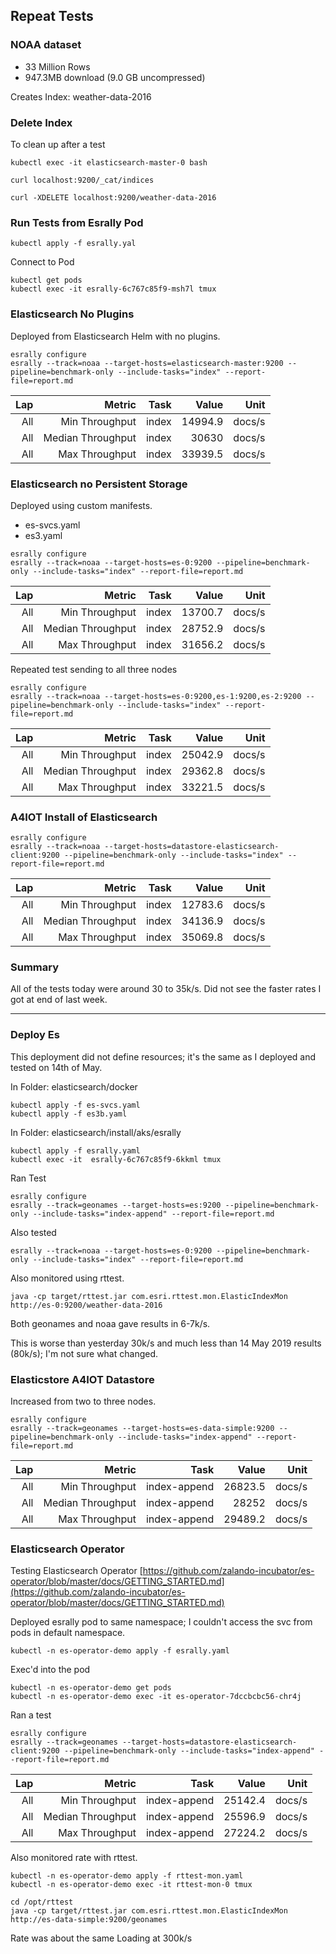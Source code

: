 
## Repeat Tests

### NOAA dataset

- 33 Million Rows
- 947.3MB download (9.0 GB uncompressed)

Creates Index: weather-data-2016


### Delete Index

To clean up after a test

```
kubectl exec -it elasticsearch-master-0 bash

curl localhost:9200/_cat/indices

curl -XDELETE localhost:9200/weather-data-2016
```

### Run Tests from Esrally Pod

```
kubectl apply -f esrally.yal
```

Connect to Pod

```
kubectl get pods
kubectl exec -it esrally-6c767c85f9-msh7l tmux
```


### Elasticsearch No Plugins

Deployed from Elasticsearch Helm with no plugins.

```
esrally configure
esrally --track=noaa --target-hosts=elasticsearch-master:9200 --pipeline=benchmark-only --include-tasks="index" --report-file=report.md
```


|   Lap |                                                         Metric |   Task |    Value |   Unit |
|------:|---------------------------------------------------------------:|-------:|---------:|-------:|
|   All |                                                 Min Throughput |  index |  14994.9 | docs/s |
|   All |                                              Median Throughput |  index |    30630 | docs/s |
|   All |                                                 Max Throughput |  index |  33939.5 | docs/s |


### Elasticsearch no Persistent Storage

Deployed using custom manifests.
- es-svcs.yaml
- es3.yaml

```
esrally configure
esrally --track=noaa --target-hosts=es-0:9200 --pipeline=benchmark-only --include-tasks="index" --report-file=report.md
```


|   Lap |                                                         Metric |   Task |    Value |   Unit |
|------:|---------------------------------------------------------------:|-------:|---------:|-------:|
|   All |                                                 Min Throughput |  index |  13700.7 | docs/s |
|   All |                                              Median Throughput |  index |  28752.9 | docs/s |
|   All |                                                 Max Throughput |  index |  31656.2 | docs/s |


Repeated test sending to all three nodes

```
esrally configure
esrally --track=noaa --target-hosts=es-0:9200,es-1:9200,es-2:9200 --pipeline=benchmark-only --include-tasks="index" --report-file=report.md

```
|   Lap |                                                         Metric |   Task |    Value |   Unit |
|------:|---------------------------------------------------------------:|-------:|---------:|-------:|
|   All |                                                 Min Throughput |  index |  25042.9 | docs/s |
|   All |                                              Median Throughput |  index |  29362.8 | docs/s |
|   All |                                                 Max Throughput |  index |  33221.5 | docs/s |


### A4IOT Install of Elasticsearch

```
esrally configure
esrally --track=noaa --target-hosts=datastore-elasticsearch-client:9200 --pipeline=benchmark-only --include-tasks="index" --report-file=report.md
```

|   Lap |                                                         Metric |   Task |    Value |   Unit |
|------:|---------------------------------------------------------------:|-------:|---------:|-------:|
|   All |                                                 Min Throughput |  index |  12783.6 | docs/s |
|   All |                                              Median Throughput |  index |  34136.9 | docs/s |
|   All |                                                 Max Throughput |  index |  35069.8 | docs/s |


### Summary

All of the tests today were around 30 to 35k/s.  Did not see the faster rates I got at end of last week.





------------------

### Deploy Es 

This deployment did not define resources; it's the same as I deployed and tested on 14th of May.

In Folder: elasticsearch/docker

```
kubectl apply -f es-svcs.yaml
kubectl apply -f es3b.yaml
```


In Folder: elasticsearch/install/aks/esrally
```
kubectl apply -f esrally.yaml
kubectl exec -it  esrally-6c767c85f9-6kkml tmux
```

Ran Test

```
esrally configure
esrally --track=geonames --target-hosts=es:9200 --pipeline=benchmark-only --include-tasks="index-append" --report-file=report.md
```

Also tested

```
esrally --track=noaa --target-hosts=es-0:9200 --pipeline=benchmark-only --include-tasks="index" --report-file=report.md
```

Also monitored using rttest.

```
java -cp target/rttest.jar com.esri.rttest.mon.ElasticIndexMon http://es-0:9200/weather-data-2016
```

Both geonames and noaa gave results in 6-7k/s.   

This is worse than yesterday 30k/s and much less than 14 May 2019 results (80k/s); I'm not sure what changed.


### Elasticstore A4IOT Datastore 

Increased from two to three nodes.  

```
esrally configure
esrally --track=geonames --target-hosts=es-data-simple:9200 --pipeline=benchmark-only --include-tasks="index-append" --report-file=report.md
```

|   Lap |                                                         Metric |          Task |    Value |   Unit |
|------:|---------------------------------------------------------------:|--------------:|---------:|-------:|
|   All |                                                 Min Throughput | index-append |   26823.5 | docs/s |
|   All |                                              Median Throughput | index-append |     28252 | docs/s |
|   All |                                                 Max Throughput | index-append |   29489.2 | docs/s |


### Elasticsearch Operator

Testing Elasticsearch Operator [https://github.com/zalando-incubator/es-operator/blob/master/docs/GETTING_STARTED.md](https://github.com/zalando-incubator/es-operator/blob/master/docs/GETTING_STARTED.md)


Deployed esrally pod to same namespace; I couldn't access the svc from pods in default namespace.

```
kubectl -n es-operator-demo apply -f esrally.yaml
```

Exec'd into the pod

```
kubectl -n es-operator-demo get pods
kubectl -n es-operator-demo exec -it es-operator-7dccbcbc56-chr4j
```

Ran a test

```
esrally configure
esrally --track=geonames --target-hosts=datastore-elasticsearch-client:9200 --pipeline=benchmark-only --include-tasks="index-append" --report-file=report.md
```

|   Lap |                                                         Metric |          Task |    Value |   Unit |
|------:|---------------------------------------------------------------:|--------------:|---------:|-------:|
|   All |                                                 Min Throughput | index-append |   25142.4 | docs/s |
|   All |                                              Median Throughput | index-append |   25596.9 | docs/s |
|   All |                                                 Max Throughput | index-append |   27224.2 | docs/s |

Also monitored rate with rttest.


```
kubectl -n es-operator-demo apply -f rttest-mon.yaml
kubectl -n es-operator-demo exec -it rttest-mon-0 tmux
```


```
cd /opt/rttest
java -cp target/rttest.jar com.esri.rttest.mon.ElasticIndexMon http://es-data-simple:9200/geonames
```

Rate was about the same
Loading at 300k/s

